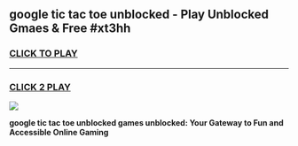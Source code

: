 
## google tic tac toe unblocked - Play Unblocked Gmaes & Free #xt3hh
<h3>
<a href="https://news.freeplayer.one?title=google_tic_tac_toe_unblocked&ref=24F">CLICK TO PLAY</a></h3>
<hr>

<h3>
<a href="https://news.freeplayer.one?title=google_tic_tac_toe_unblocked&ref=24F">CLICK 2 PLAY</a>
  
</h3>

<a href="https://news.freeplayer.one?title=google_tic_tac_toe_unblocked&ref=24F/"><img src="https://clearcache.store/games.png"></a>


**google tic tac toe unblocked games unblocked: Your Gateway to Fun and Accessible Online Gaming**
